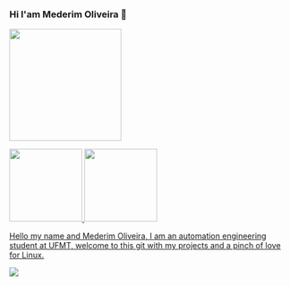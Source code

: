 ### Hi I'am Mederim Oliveira 👋
<a href="https://tenor.com/view/meme-anime-jojos-jojo-bizarre-gif-18202893"><img height="200px" src="https://tenor.com/view/meme-anime-jojos-jojo-bizarre-gif-18202893.gif"></a>

 <div>
      <a href="https://github.com/rafaballerini">
      <img height="130em" src="https://github-readme-stats.vercel.app/api?username=Mederim&show_icons=true&theme=dracula&include_all_commits=true&count_private=true"/>
      <img height="130em" src="https://github-readme-stats.vercel.app/api/top-langs/?username=Mederim&layout=compact&langs_count=7&theme=dracula"/>
</div>



Hello my name and Mederim Oliveira, I am an automation engineering 
student at UFMT, welcome to this git with my projects and a pinch of 
love for Linux.


<a href="https://gifs.alphacoders.com/gifs/view/35697"><img src="https://giffiles.alphacoders.com/356/35697.gif"></a>
